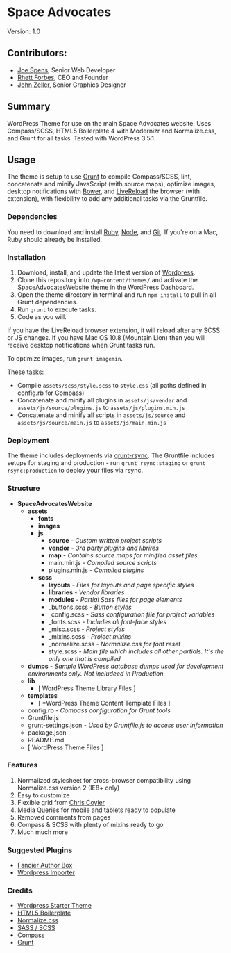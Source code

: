 # Space Advocates

Version: 1.0

## Contributors:

* [Joe Spens](https://github.com/josephspens), Senior Web Developer
* [Rhett Forbes](https://github.com/Rhettajf), CEO and Founder
* [John Zeller](https://github.com/JohnLZeller), Senior Graphics Designer

## Summary

WordPress Theme for use on the main Space Advocates website. Uses Compass/SCSS, HTML5 Boilerplate 4 with Modernizr and Normalize.css, and Grunt for all tasks. Tested with WordPress 3.5.1.

## Usage

The theme is setup to use [Grunt](http://gruntjs.com/) to compile Compass/SCSS, lint, concatenate and minify JavaScript (with source maps), optimize images, desktop notifications with [Bower](https://github.com/yatskevich/grunt-bower-task), and [LiveReload](http://livereload.com/) the browser (with extension), with flexibility to add any additional tasks via the Gruntfile.

### Dependencies

You need to download and install [Ruby](http://www.ruby-lang.org/en/downloads/), [Node](http://nodejs.org/), and [Git](https://help.github.com/articles/set-up-git). If you're on a Mac, Ruby should already be installed.

### Installation

1. Download, install, and update the latest version of [Wordpress](http://wordpress.org/download/).
2. Clone this repository into `/wp-content/themes/` and activate the SpaceAdvocatesWebsite theme in the WordPress Dashboard.
3. Open the theme directory in terminal and run `npm install` to pull in all Grunt dependencies.
4. Run `grunt` to execute tasks.
5. Code as you will.

If you have the LiveReload browser extension, it will reload after any SCSS or JS changes. If you have Mac OS 10.8 (Mountain Lion) then you will receive desktop notifications when Grunt tasks run.

To optimize images, run `grunt imagemin`.

These tasks:
- Compile `assets/scss/style.scss` to `style.css` (all paths defined in config.rb for Compass)
- Concatenate and minify all plugins in `assets/js/vender` and `assets/js/source/plugins.js` to `assets/js/plugins.min.js`
- Concatenate and minify all scripts in `assets/js/source` and `assets/js/source/main.js` to `assets/js/main.min.js`

### Deployment

The theme includes deployments via [grunt-rsync](https://github.com/jedrichards/grunt-rsync). The Gruntfile includes setups for staging and production - run `grunt rsync:staging` or `grunt rsync:production` to deploy your files via rsync.

### Structure

* **SpaceAdvocatesWebsite**
	* **assets**
		* **fonts**
		* **images**
		* **js**
			* **source** - *Custom written project scripts*
			* **vendor** - *3rd party plugins and librires*
			* **map** - *Contains source maps for minified asset files*
			* main.min.js - *Compiled source scripts*
			* plugins.min.js - *Compiled plugins*
		* **scss**
			* **layouts** - *Files for layouts and page specific styles*
			* **libraries** - *Vendor libraries*
			* **modules** - *Partial Sass files for page elements*
			* _buttons.scss - *Button styles*
			* _config.scss - *Sass configuration file for project variables*
			* _fonts.scss - *Includes all font-face styles*
			* _misc.scss - *Project styles*
			* _mixins.scss - *Project mixins*
			* _normalize.scss - *Normalize.css for font reset*
			* style.scss - *Main file which includes all other partials. It's the only one that is compiled*
	* **dumps** - *Sample WordPress database dumps used for development environments only. Not includeed in Production*
	* **lib**
		* [ WordPress Theme Library Files ]
	* **templates**
		* [ *WordPress Theme Content Template Files ]
	* config.rb - *Compass configuration for Grunt tools*
	* Gruntfile.js
	* grunt-settings.json - *Used by Gruntfile.js to access user information*
	* package.json
	* README.md
	* [ WordPress Theme Files ]

### Features

1. Normalized stylesheet for cross-browser compatibility using Normalize.css version 2 (IE8+ only)
2. Easy to customize
3. Flexible grid from [Chris Coyier](https://twitter.com/chriscoyier)
4. Media Queries for mobile and tablets ready to populate
5. Removed comments from pages
6. Compass & SCSS with plenty of mixins ready to go
7. Much much more

### Suggested Plugins

* [Fancier Author Box](http://wordpress.org/plugins/fancier-author-box/)
* [Wordpress Importer](http://wordpress.org/plugins/wordpress-importer/)

### Credits

* [Wordpress Starter Theme](https://github.com/mattbanks/WordPress-Starter-Theme)
* [HTML5 Boilerplate](http://html5boilerplate.com)
* [Normalize.css](http://necolas.github.com/normalize.css)
* [SASS / SCSS](http://sass-lang.com/)
* [Compass](http://compass-style.org)
* [Grunt](http://gruntjs.com/)

